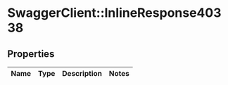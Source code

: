 # SwaggerClient::InlineResponse40338

## Properties
Name | Type | Description | Notes
------------ | ------------- | ------------- | -------------

